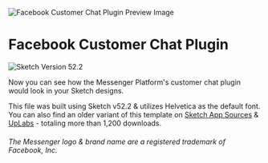 ![Facebook Customer Chat Plugin Preview Image](http://designly.link/2OXRfsx)

# Facebook Customer Chat Plugin
![Sketch Version 52.2](http://designly.link/2JuFp3q)

Now you can see how the Messenger Platform's customer chat plugin would look in your Sketch designs. 

This file was built using Sketch v52.2 & utilizes Helvetica as the default font. You can also find an older variant of this template on [Sketch App Sources](https://www.sketchappsources.com/free-source/3286-fb-customer-chat-plugin-sketch-freebie-resource.html "Seth on Sketch App Sources") & [UpLabs](https://www.uplabs.com/posts/facebook-customer-chat-widget-plugin "Seth on UpLabs") - totaling more than 1,200 downloads.

###### The Messenger logo & brand name are a registered trademark of Facebook, Inc.

